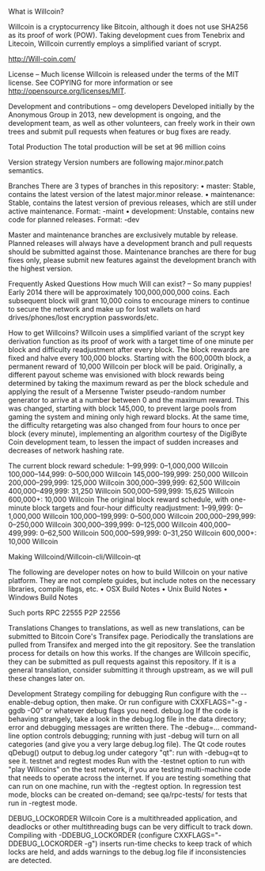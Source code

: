 What is Willcoin? 

Willcoin is a cryptocurrency like Bitcoin, although it does not use SHA256 as its proof of work (POW). Taking development cues from Tenebrix and Litecoin, Willcoin currently employs a simplified variant of scrypt.

http://Will-coin.com/

License – Much license
Willcoin is released under the terms of the MIT license. See COPYING for more information or see http://opensource.org/licenses/MIT.

Development and contributions – omg developers
Developed initially by the Anonymous Group in 2013, new development is ongoing, and the development team, as well as other volunteers, can freely work in their own trees and submit pull requests when features or bug fixes are ready.

Total Production
The total production will be set at 96 million coins

Version strategy
Version numbers are following major.minor.patch semantics.

Branches
There are 3 types of branches in this repository:
•	master: Stable, contains the latest version of the latest major.minor release.
•	maintenance: Stable, contains the latest version of previous releases, which are still under active maintenance. Format: <version>-maint
•	development: Unstable, contains new code for planned releases. Format: <version>-dev

Master and maintenance branches are exclusively mutable by release. Planned releases will always have a development branch and pull requests should be submitted against those. Maintenance branches are there for bug fixes only, please submit new features against the development branch with the highest version.

Frequently Asked Questions
How much Will can exist? – So many puppies!
Early 2014 there will be approximately 100,000,000,000 coins. Each subsequent block will grant 10,000 coins to encourage miners to continue to secure the network and make up for lost wallets on hard drives/phones/lost encryption passwords/etc.

How to get Willcoins? 
Willcoin uses a simplified variant of the scrypt key derivation function as its proof of work with a target time of one minute per block and difficulty readjustment after every block. The block rewards are fixed and halve every 100,000 blocks. Starting with the 600,000th block, a permanent reward of 10,000 Willcoin per block will be paid. 
Originally, a different payout scheme was envisioned with block rewards being determined by taking the maximum reward as per the block schedule and applying the result of a Mersenne Twister pseudo-random number generator to arrive at a number between 0 and the maximum reward. This was changed, starting with block 145,000, to prevent large pools from gaming the system and mining only high reward blocks. At the same time, the difficulty retargeting was also changed from four hours to once per block (every minute), implementing an algorithm courtesy of the DigiByte Coin development team, to lessen the impact of sudden increases and decreases of network hashing rate.

The current block reward schedule:
1–99,999: 0–1,000,000 Willcoin 
100,000–144,999: 0–500,000 Willcoin
145,000–199,999: 250,000 Willcoin
200,000–299,999: 125,000 Willcoin
300,000–399,999: 62,500 Willcoin
400,000–499,999: 31,250 Willcoin
500,000–599,999: 15,625 Willcoin
600,000+: 10,000 Willcoin
The original block reward schedule, with one-minute block targets and four-hour difficulty readjustment:
1–99,999: 0–1,000,000 Willcoin 
100,000–199,999: 0–500,000 Willcoin
200,000–299,999: 0–250,000 Willcoin
300,000–399,999: 0–125,000 Willcoin
400,000–499,999: 0–62,500 Willcoin
500,000–599,999: 0–31,250 Willcoin
600,000+: 10,000 Willcoin

Making Willcoind/Willcoin-cli/Willcoin-qt

The following are developer notes on how to build Willcoin on your native platform. They are not complete guides, but include notes on the necessary libraries, compile flags, etc.
•	OSX Build Notes
•	Unix Build Notes
•	Windows Build Notes

Such ports
RPC 22555 P2P 22556
 
Translations
Changes to translations, as well as new translations, can be submitted to Bitcoin Core's Transifex page.
Periodically the translations are pulled from Transifex and merged into the git repository. See the translation process for details on how this works.
If the changes are Willcoin specific, they can be submitted as pull requests against this repository. If it is a general translation, consider submitting it through upstream, as we will pull these changes later on.

Development Strategy
compiling for debugging
Run configure with the --enable-debug option, then make. Or run configure with CXXFLAGS="-g -ggdb -O0" or whatever debug flags you need.
debug.log
If the code is behaving strangely, take a look in the debug.log file in the data directory; error and debugging messages are written there.
The -debug=... command-line option controls debugging; running with just -debug will turn on all categories (and give you a very large debug.log file).
The Qt code routes qDebug() output to debug.log under category "qt": run with -debug=qt to see it.
testnet and regtest modes
Run with the -testnet option to run with "play Willcoins" on the test network, if you are testing multi-machine code that needs to operate across the internet.
If you are testing something that can run on one machine, run with the -regtest option. In regression test mode, blocks can be created on-demand; see qa/rpc-tests/ for tests that run in -regtest mode.

DEBUG_LOCKORDER
Willcoin Core is a multithreaded application, and deadlocks or other multithreading bugs can be very difficult to track down. Compiling with -DDEBUG_LOCKORDER (configure CXXFLAGS="-DDEBUG_LOCKORDER -g") inserts run-time checks to keep track of which locks are held, and adds warnings to the debug.log file if inconsistencies are detected.

